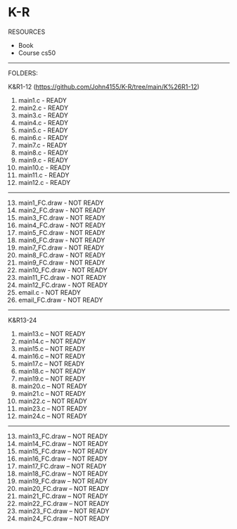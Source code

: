 # K-R
RESOURCES
- Book
- Course cs50
  
-------------------------------------------------------------------------------------------------------------------------------------------------------------------------------------------------------------------------------

FOLDERS:

K&R1-12      (https://github.com/John4155/K-R/tree/main/K%26R1-12)
  1. main1.c - READY
  2. main2.c - READY
  3. main3.c - READY
  4. main4.c - READY
  5. main5.c - READY
  6. main6.c - READY
  7. main7.c - READY
  8. main8.c - READY
  9. main9.c - READY
  10. main10.c - READY
  11. main11.c - READY
  12. main12.c - READY
  -----------------------------------------------------------------------------------------------------------------------------------------------------------------------------------------------------------------------------
  13. main1_FC.draw - NOT READY
  14. main2_FC.draw - NOT READY
  15. main3_FC.draw - NOT READY
  16. main4_FC.draw - NOT READY
  17. main5_FC.draw - NOT READY
  18. main6_FC.draw - NOT READY
  19. main7_FC.draw - NOT READY
  20. main8_FC.draw - NOT READY
  21. main9_FC.draw - NOT READY
  22. main10_FC.draw - NOT READY
  23. main11_FC.draw - NOT READY
  24. main12_FC.draw - NOT READY
  25. email.c - NOT READY
  26. email_FC.draw - NOT READY
  ---
  
K&R13-24
  1. main13.c – NOT READY
  2. main14.c – NOT READY
  3. main15.c – NOT READY
  4. main16.c – NOT READY
  5. main17.c – NOT READY
  6. main18.c – NOT READY
  7. main19.c – NOT READY
  8. main20.c – NOT READY
  9. main21.c – NOT READY
  10. main22.c – NOT READY
  11. main23.c – NOT READY
  12. main24.c – NOT READY
  ---
  13. main13_FC.draw – NOT READY
  14. main14_FC.draw – NOT READY
  15. main15_FC.draw – NOT READY
  16. main16_FC.draw – NOT READY
  17. main17_FC.draw – NOT READY
  18. main18_FC.draw – NOT READY
  19. main19_FC.draw – NOT READY
  20. main20_FC.draw – NOT READY
  21. main21_FC.draw – NOT READY
  22. main22_FC.draw – NOT READY
  23. main23_FC.draw – NOT READY
  24. main24_FC.draw – NOT READY
